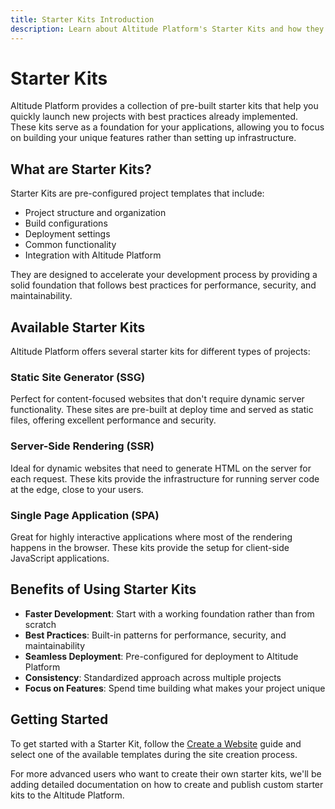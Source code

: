 ```yaml
---
title: Starter Kits Introduction
description: Learn about Altitude Platform's Starter Kits and how they can accelerate your development.
---
```


# Starter Kits

Altitude Platform provides a collection of pre-built starter kits that help you quickly launch new projects with best practices already implemented. These kits serve as a foundation for your applications, allowing you to focus on building your unique features rather than setting up infrastructure.

## What are Starter Kits?

Starter Kits are pre-configured project templates that include:

- Project structure and organization
- Build configurations
- Deployment settings
- Common functionality
- Integration with Altitude Platform

They are designed to accelerate your development process by providing a solid foundation that follows best practices for performance, security, and maintainability.

## Available Starter Kits

Altitude Platform offers several starter kits for different types of projects:

### Static Site Generator (SSG)

Perfect for content-focused websites that don't require dynamic server functionality. These sites are pre-built at deploy time and served as static files, offering excellent performance and security.

### Server-Side Rendering (SSR)

Ideal for dynamic websites that need to generate HTML on the server for each request. These kits provide the infrastructure for running server code at the edge, close to your users.

### Single Page Application (SPA)

Great for highly interactive applications where most of the rendering happens in the browser. These kits provide the setup for client-side JavaScript applications.

## Benefits of Using Starter Kits

- **Faster Development**: Start with a working foundation rather than from scratch
- **Best Practices**: Built-in patterns for performance, security, and maintainability
- **Seamless Deployment**: Pre-configured for deployment to Altitude Platform
- **Consistency**: Standardized approach across multiple projects
- **Focus on Features**: Spend time building what makes your project unique

## Getting Started

To get started with a Starter Kit, follow the [Create a Website](/docs/altitude-platform/guides/create-a-site) guide and select one of the available templates during the site creation process.

For more advanced users who want to create their own starter kits, we'll be adding detailed documentation on how to create and publish custom starter kits to the Altitude Platform.